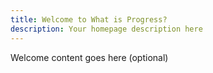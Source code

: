 ```yaml
---
title: Welcome to What is Progress?
description: Your homepage description here
---
```


Welcome content goes here (optional)
